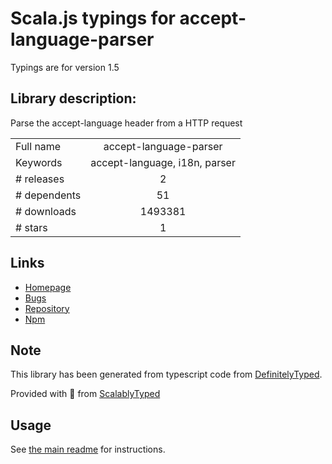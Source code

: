 
# Scala.js typings for accept-language-parser

Typings are for version 1.5

## Library description:
Parse the accept-language header from a HTTP request

|                    |                 |
| ------------------ | :-------------: |
| Full name          | accept-language-parser |
| Keywords           | accept-language, i18n, parser |
| # releases         | 2 |
| # dependents       | 51 |
| # downloads        | 1493381 |
| # stars            | 1 |

## Links
- [Homepage](https://github.com/opentable/accept-language-parser)
- [Bugs](https://github.com/opentable/accept-language-parser/issues)
- [Repository](https://github.com/opentable/accept-language-parser)
- [Npm](https://www.npmjs.com/package/accept-language-parser)
    


## Note
This library has been generated from typescript code from [DefinitelyTyped](https://definitelytyped.org).

Provided with :purple_heart: from [ScalablyTyped](https://github.com/oyvindberg/ScalablyTyped)

## Usage
See [the main readme](../../readme.md) for instructions.


